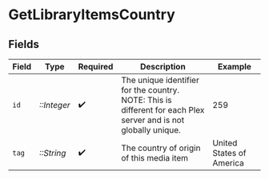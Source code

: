 # GetLibraryItemsCountry


## Fields

| Field                                                                                                            | Type                                                                                                             | Required                                                                                                         | Description                                                                                                      | Example                                                                                                          |
| ---------------------------------------------------------------------------------------------------------------- | ---------------------------------------------------------------------------------------------------------------- | ---------------------------------------------------------------------------------------------------------------- | ---------------------------------------------------------------------------------------------------------------- | ---------------------------------------------------------------------------------------------------------------- |
| `id`                                                                                                             | *::Integer*                                                                                                      | :heavy_check_mark:                                                                                               | The unique identifier for the country.<br/>NOTE: This is different for each Plex server and is not globally unique.<br/> | 259                                                                                                              |
| `tag`                                                                                                            | *::String*                                                                                                       | :heavy_check_mark:                                                                                               | The country of origin of this media item                                                                         | United States of America                                                                                         |